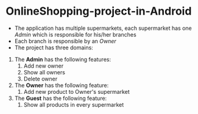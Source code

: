 # OnlineShopping-project-in-Android
   - The application has multiple supermarkets, each supermarket has one *Admin* which is responsible for his/her branches
   - Each branch is responsible by an *Owner*
   - The project has three domains:<br>
   1. The **Admin** has the following features:<br>
      1. Add new owner<br>
      2. Show all owners<br>
      3. Delete owner<br>
   2. The **Owner** has the following feature:<br>
      1. Add new product to Owner's supermarket<br>
   3. The **Guest** has the following feature:<br>
      1. Show all products in every supermarket<br>
